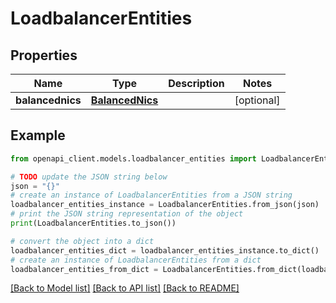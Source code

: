 # LoadbalancerEntities


## Properties

Name | Type | Description | Notes
------------ | ------------- | ------------- | -------------
**balancednics** | [**BalancedNics**](BalancedNics.md) |  | [optional] 

## Example

```python
from openapi_client.models.loadbalancer_entities import LoadbalancerEntities

# TODO update the JSON string below
json = "{}"
# create an instance of LoadbalancerEntities from a JSON string
loadbalancer_entities_instance = LoadbalancerEntities.from_json(json)
# print the JSON string representation of the object
print(LoadbalancerEntities.to_json())

# convert the object into a dict
loadbalancer_entities_dict = loadbalancer_entities_instance.to_dict()
# create an instance of LoadbalancerEntities from a dict
loadbalancer_entities_from_dict = LoadbalancerEntities.from_dict(loadbalancer_entities_dict)
```
[[Back to Model list]](../README.md#documentation-for-models) [[Back to API list]](../README.md#documentation-for-api-endpoints) [[Back to README]](../README.md)


